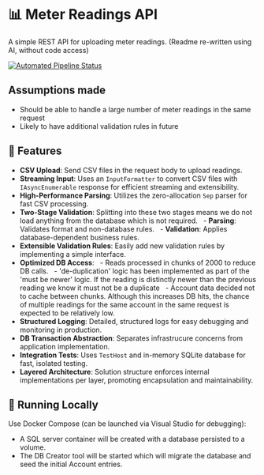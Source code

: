 # 📊 Meter Readings API

A simple REST API for uploading meter readings. (Readme re-written using AI, without code access)

[![Automated Pipeline Status](https://github.com/ENSEK-Recruitment/PeteForrest/actions/workflows/dotnet.yml/badge.svg)](https://github.com/ENSEK-Recruitment/PeteForrest/actions/workflows/dotnet.yml)

## Assumptions made
- Should be able to handle a large number of meter readings in the same request
- Likely to have additional validation rules in future

## 🚀 Features
- **CSV Upload**: Send CSV files in the request body to upload readings.
- **Streaming Input**: Uses an `InputFormatter` to convert CSV files with `IAsyncEnumerable` response for efficient streaming and extensibility.
- **High-Performance Parsing**: Utilizes the zero-allocation `Sep` parser for fast CSV processing.
- **Two-Stage Validation**: Splitting into these two stages means we do not load anything from the database which is not required.
  - **Parsing**: Validates format and non-database rules.
  - **Validation**: Applies database-dependent business rules.
- **Extensible Validation Rules**: Easily add new validation rules by implementing a simple interface.
- **Optimized DB Access**:
  - Reads processed in chunks of 2000 to reduce DB calls.
  - 'de-duplication' logic has been implemented as part of the 'must be newer' logic. If the reading is distinctly newer than the previous reading we know it must not be a duplicate
  - Account data decided not to cache between chunks. Although this increases DB hits, the chance of multiple readings for the same account in the same request is expected to be relatively low.
- **Structured Logging**: Detailed, structured logs for easy debugging and monitoring in production.
- **DB Transaction Abstraction**: Separates infrastrucure concerns from application implementation.
- **Integration Tests**: Uses `TestHost` and in-memory SQLite database for fast, isolated testing.
- **Layered Architecture**: Solution structure enforces internal implementations per layer, promoting encapsulation and maintainability.

## 🧪 Running Locally

Use Docker Compose (can be launched via Visual Studio for debugging):
- A SQL server container will be created with a database persisted to a volume.
- The DB Creator tool will be started which will migrate the database and seed the initial Account entries.

